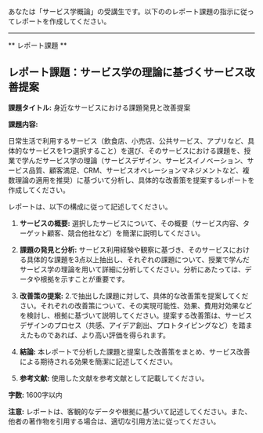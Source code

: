 あなたは「サービス学概論」の受講生です。以下ののレポート課題の指示に従ってレポートを作成してください。

---------------------------------------
** レポート課題 **

## レポート課題：サービス学の理論に基づくサービス改善提案

**課題タイトル:**  身近なサービスにおける課題発見と改善提案

**課題内容:**

日常生活で利用するサービス（飲食店、小売店、公共サービス、アプリなど、具体的なサービスを1つ選択すること）を選び、そのサービスにおける課題を、授業で学んだサービス学の理論（サービスデザイン、サービスイノベーション、サービス品質、顧客満足、CRM、サービスオペレーションマネジメントなど、複数理論の適用を推奨）に基づいて分析し、具体的な改善策を提案するレポートを作成してください。

レポートは、以下の構成に従って記述してください。

1. **サービスの概要:** 選択したサービスについて、その概要（サービス内容、ターゲット顧客、競合他社など）を簡潔に説明してください。

2. **課題の発見と分析:** サービス利用経験や観察に基づき、そのサービスにおける具体的な課題を3点以上抽出し、それぞれの課題について、授業で学んだサービス学の理論を用いて詳細に分析してください。分析にあたっては、データや根拠を示すことが重要です。

3. **改善策の提案:** 2.で抽出した課題に対して、具体的な改善策を提案してください。それぞれの改善策について、その実現可能性、効果、費用対効果などを検討し、根拠に基づいて説明してください。提案する改善策は、サービスデザインのプロセス（共感、アイデア創出、プロトタイピングなど）を踏まえたものであれば、より高い評価を得られます。

4. **結論:** 本レポートで分析した課題と提案した改善策をまとめ、サービス改善による期待される効果を簡潔に記述してください。

5. **参考文献:** 使用した文献を参考文献として記載してください。


**字数:** 1600字以内


**注意:**  レポートは、客観的なデータや根拠に基づいて記述してください。また、他者の著作物を引用する場合は、適切な引用方法に従ってください。
